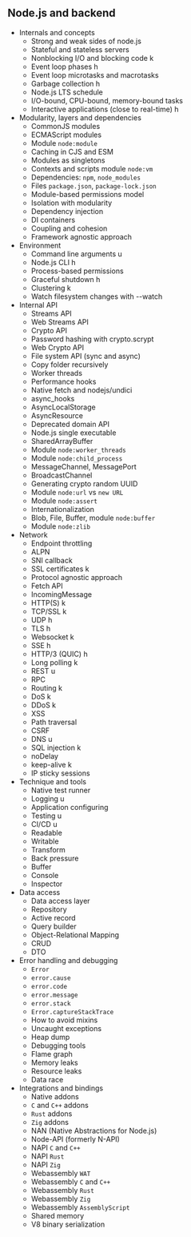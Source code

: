## Node.js and backend

- Internals and concepts
  - Strong and weak sides of node.js
  - Stateful and stateless servers
  - Nonblocking I/O and blocking code k
  - Event loop phases h
  - Event loop microtasks and macrotasks
  - Garbage collection h
  - Node.js LTS schedule
  - I/O-bound, CPU-bound, memory-bound tasks
  - Interactive applications (close to real-time) h
- Modularity, layers and dependencies
  - CommonJS modules
  - ECMAScript modules
  - Module `node:module`
  - Caching in CJS and ESM
  - Modules as singletons
  - Contexts and scripts module `node:vm`
  - Dependencies: `npm`, `node_modules`
  - Files `package.json`, `package-lock.json`
  - Module-based permissions model
  - Isolation with modularity
  - Dependency injection
  - DI containers
  - Coupling and cohesion
  - Framework agnostic approach
- Environment
  - Command line arguments u
  - Node.js CLI h
  - Process-based permissions
  - Graceful shutdown h
  - Clustering k
  - Watch filesystem changes with --watch
- Internal API
  - Streams API
  - Web Streams API
  - Crypto API
  - Password hashing with crypto.scrypt
  - Web Crypto API
  - File system API (sync and async)
  - Copy folder recursively
  - Worker threads
  - Performance hooks
  - Native fetch and nodejs/undici
  - async_hooks
  - AsyncLocalStorage
  - AsyncResource
  - Deprecated domain API
  - Node.js single executable
  - SharedArrayBuffer
  - Module `node:worker_threads`
  - Module `node:child_process`
  - MessageChannel, MessagePort
  - BroadcastChannel
  - Generating crypto random UUID
  - Module `node:url` vs `new URL`
  - Module `node:assert`
  - Internationalization
  - Blob, File, Buffer, module `node:buffer`
  - Module `node:zlib`
- Network
  - Endpoint throttling
  - ALPN
  - SNI callback
  - SSL certificates k
  - Protocol agnostic approach
  - Fetch API
  - IncomingMessage
  - HTTP(S) k
  - TCP/SSL k
  - UDP h
  - TLS h
  - Websocket k
  - SSE h
  - HTTP/3 (QUIC) h
  - Long polling k
  - REST u
  - RPC 
  - Routing k
  - DoS k
  - DDoS k
  - XSS
  - Path traversal
  - CSRF
  - DNS u
  - SQL injection k
  - noDelay
  - keep-alive k
  - IP sticky sessions
- Technique and tools
  - Native test runner
  - Logging u
  - Application configuring
  - Testing u
  - CI/CD u
  - Readable
  - Writable
  - Transform
  - Back pressure
  - Buffer
  - Console
  - Inspector
- Data access
  - Data access layer
  - Repository
  - Active record
  - Query builder
  - Object-Relational Mapping
  - CRUD
  - DTO
- Error handling and debugging
  - `Error`
  - `error.cause`
  - `error.code`
  - `error.message`
  - `error.stack`
  - `Error.captureStackTrace`
  - How to avoid mixins
  - Uncaught exceptions
  - Heap dump
  - Debugging tools
  - Flame graph
  - Memory leaks
  - Resource leaks
  - Data race
- Integrations and bindings
  - Native addons
  - `C` and `C++` addons
  - `Rust` addons
  - `Zig` addons
  - NAN (Native Abstractions for Node.js)
  - Node-API (formerly N-API)
  - NAPI `C` and `C++`
  - NAPI `Rust`
  - NAPI `Zig`
  - Webassembly `WAT`
  - Webassembly `C` and `C++`
  - Webassembly `Rust`
  - Webassembly `Zig`
  - Webassembly `AssemblyScript`
  - Shared memory
  - V8 binary serialization
